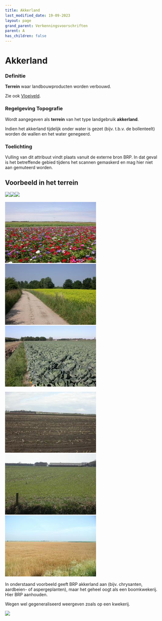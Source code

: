 ```yaml
---
title: Akkerland
last_modified_date: 19-09-2023
layout: page
grand_parent: Verkenningsvoorschriften
parent: A
has_children: false
---
```


Akkerland
=========

### Definitie

**Terrein** waar landbouwproducten worden verbouwd.

Zie ook [Vloeiveld](../../V/Vloeiveld/Vloeiveld.htm).

### Regelgeving Topografie

Wordt aangegeven als **terrein** van het type landgebruik **akkerland**.

Indien het akkerland tijdelijk onder water is gezet (bijv. t.b.v. de bollenteelt) worden de wallen en het water genegeerd.

### Toelichting

Vulling van dit attribuut vindt plaats vanuit de externe bron BRP. In dat geval is het betreffende gebied tijdens het scannen gemaskerd en mag hier niet aan gemuteerd worden.

## Voorbeeld in het terrein

![](../../../Resources/Images/Akkerland.jpg)![](../../../Resources/Images/Akkerland-1.jpg)![](../../../Resources/Images/Akkerland-2.jpg)

![](vv_0196_300x200.jpg)![](vv_0229_300x200.jpg)![](vv_0235_300x200.jpg)

![](vv_0259_300x200.jpg)![](vv_0269_300x200.jpg)![](vv_0384_300x200.jpg)

In onderstaand voorbeeld geeft BRP akkerland aan (bijv. chrysanten, aardbeien- of aspergeplanten), maar het geheel oogt als een boomkwekerij. Hier BRP aanhouden.

Wegen wel gegeneraliseerd weergeven zoals op een kwekerij.

![](../../../Resources/Images/Akkerland.png)